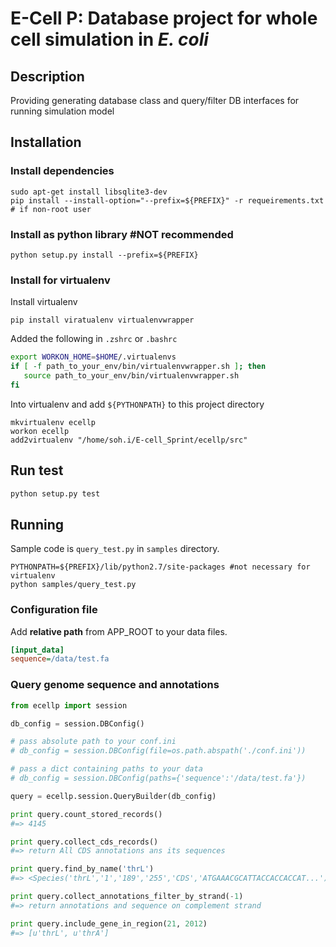 E-Cell P: Database project for whole cell simulation in _E. coli_
===========
## Description
Providing generating database class and query/filter DB interfaces for running simulation model

## Installation

### Install dependencies
```
sudo apt-get install libsqlite3-dev
pip install --install-option="--prefix=${PREFIX}" -r requeirements.txt # if non-root user
```

### Install as python library #NOT recommended
```
python setup.py install --prefix=${PREFIX}
```

### Install for virtualenv
Install virtualenv
```
pip install viratualenv virtualenvwrapper
```
Added the following in `.zshrc` or `.bashrc`
```bash
export WORKON_HOME=$HOME/.virtualenvs
if [ -f path_to_your_env/bin/virtualenvwrapper.sh ]; then
   source path_to_your_env/bin/virtualenvwrapper.sh
fi
```
Into virtualenv and add `${PYTHONPATH}` to this project directory
```
mkvirtualenv ecellp
workon ecellp
add2virtualenv "/home/soh.i/E-cell_Sprint/ecellp/src"
```

## Run test
```bash
python setup.py test
```

## Running
Sample code is `query_test.py` in `samples` directory.

```
PYTHONPATH=${PREFIX}/lib/python2.7/site-packages #not necessary for virtualenv
python samples/query_test.py
```

### Configuration file
Add **relative path** from APP_ROOT to your data files.
```ini
[input_data]
sequence=/data/test.fa
```

### Query genome sequence and annotations
```python
from ecellp import session

db_config = session.DBConfig()

# pass absolute path to your conf.ini
# db_config = session.DBConfig(file=os.path.abspath('./conf.ini'))

# pass a dict containing paths to your data
# db_config = session.DBConfig(paths={'sequence':'/data/test.fa'})

query = ecellp.session.QueryBuilder(db_config)

print query.count_stored_records()
#=> 4145

print query.collect_cds_records()
#=> return All CDS annotations ans its sequences

print query.find_by_name('thrL')
#=> <Species('thrL','1','189','255','CDS','ATGAAACGCATTACCACCACCAT...')>

print query.collect_annotations_filter_by_strand(-1)
#=> return annotations and sequence on complement strand

print query.include_gene_in_region(21, 2012)
#=> [u'thrL', u'thrA']
```
